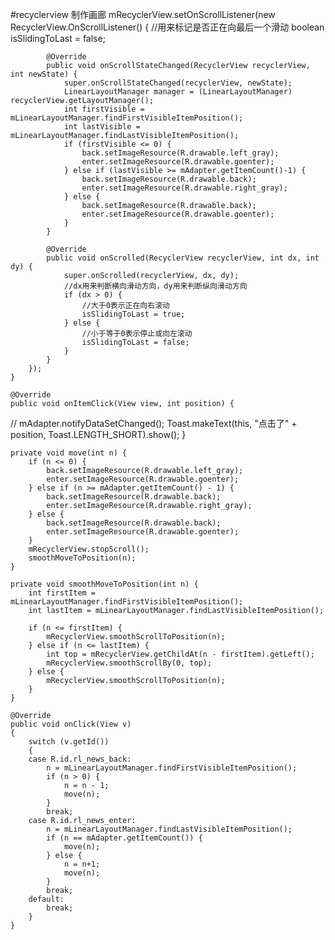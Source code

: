 #recyclerview 制作画廊
		mRecyclerView.setOnScrollListener(new RecyclerView.OnScrollListener() {
	        //用来标记是否正在向最后一个滑动
	        boolean isSlidingToLast = false;
	 
	        @Override
	        public void onScrollStateChanged(RecyclerView recyclerView, int newState) {
	            super.onScrollStateChanged(recyclerView, newState);
	            LinearLayoutManager manager = (LinearLayoutManager) recyclerView.getLayoutManager();
	            int firstVisible = mLinearLayoutManager.findFirstVisibleItemPosition();
	            int lastVisible = mLinearLayoutManager.findLastVisibleItemPosition();
	        	if (firstVisible <= 0) {
	    			back.setImageResource(R.drawable.left_gray);
	    			enter.setImageResource(R.drawable.goenter);
	    		} else if (lastVisible >= mAdapter.getItemCount()-1) {
	    			back.setImageResource(R.drawable.back);
	    			enter.setImageResource(R.drawable.right_gray);
	    		} else {
	    			back.setImageResource(R.drawable.back);
	    			enter.setImageResource(R.drawable.goenter);
	    		}
	        }
	 
	        @Override
	        public void onScrolled(RecyclerView recyclerView, int dx, int dy) {
	            super.onScrolled(recyclerView, dx, dy);
	            //dx用来判断横向滑动方向，dy用来判断纵向滑动方向
	            if (dx > 0) {
	                //大于0表示正在向右滚动
	                isSlidingToLast = true;
	            } else {
	                //小于等于0表示停止或向左滚动
	                isSlidingToLast = false;
	            }
	        }
	    });
	}
	
	@Override
	public void onItemClick(View view, int position) {
//		mAdapter.notifyDataSetChanged();
		Toast.makeText(this, "点击了" + position, Toast.LENGTH_SHORT).show();
	}

	private void move(int n) {
		if (n <= 0) {
			back.setImageResource(R.drawable.left_gray);
			enter.setImageResource(R.drawable.goenter);
		} else if (n >= mAdapter.getItemCount() - 1) {
			back.setImageResource(R.drawable.back);
			enter.setImageResource(R.drawable.right_gray);
		} else {
			back.setImageResource(R.drawable.back);
			enter.setImageResource(R.drawable.goenter);
		}
		mRecyclerView.stopScroll();
		smoothMoveToPosition(n);
	}

	private void smoothMoveToPosition(int n) {
		int firstItem = mLinearLayoutManager.findFirstVisibleItemPosition();
		int lastItem = mLinearLayoutManager.findLastVisibleItemPosition();

		if (n <= firstItem) {
			mRecyclerView.smoothScrollToPosition(n);
		} else if (n <= lastItem) {
			int top = mRecyclerView.getChildAt(n - firstItem).getLeft();
			mRecyclerView.smoothScrollBy(0, top);
		} else {
			mRecyclerView.smoothScrollToPosition(n);
		}
	}

	@Override
	public void onClick(View v)
	{
		switch (v.getId())
		{
		case R.id.rl_news_back:
			n = mLinearLayoutManager.findFirstVisibleItemPosition();
			if (n > 0) {
				n = n - 1;
				move(n);
			}
			break;
		case R.id.rl_news_enter:
			n = mLinearLayoutManager.findLastVisibleItemPosition();
			if (n == mAdapter.getItemCount()) {
				move(n);
			} else {
				n = n+1;
				move(n);
			}
			break;
		default:
			break;
		}
	}